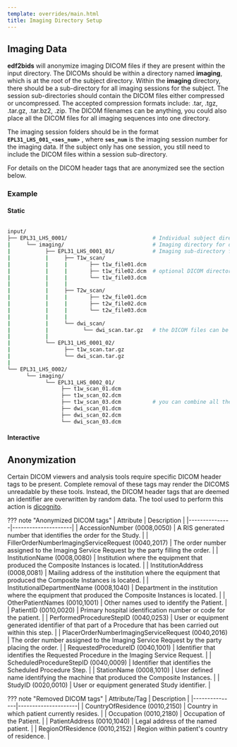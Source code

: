 ```yaml
---
template: overrides/main.html
title: Imaging Directory Setup
---
```


## Imaging Data

**edf2bids** will anonymize imaging DICOM files if they are present within the input directory. The DICOMs should be within a directory named **imaging**, which is at the root of the subject directory. Within the **imaging** directory, there should be a sub-directory for all imaging sessions for the subject. The session sub-directories should contain the DICOM files either compressed or uncompressed. The accepted compression formats include: .tar, .tgz, .tar.gz, .tar.bz2, .zip. The DICOM filenames can be anything, you could also place all the DICOM files for all imaging sequences into one directory.

The imaging session folders should be in the format **`EPL31_LHS_001_<ses_num>`** , where **`ses_num`** is the imaging session number for the imaging data. If the subject only has one session, you still need to include the DICOM files within a session sub-directory.

For details on the DICOM header tags that are anonymized see the section below.

### Example

#### Static

```sh

input/
├── EPL31_LHS_0001/                           # Individual subject directory
|     └── imaging/                            # Imaging directory for dicoms
|           ├── EPL31_LHS_0001_01/            # Imaging sub-directory for each session
|           |     ├── T1w_scan/               
|           |     |       ├── t1w_file01.dcm
|           |     |       ├── t1w_file02.dcm  # optional DICOM directories for each sequence, can be given any name
|           |     |       └── t1w_file03.dcm
|           |     |
|           |     ├── T2w_scan/
|           |     |       ├── t2w_file01.dcm
|           |     |       ├── t2w_file02.dcm
|           |     |       └── t2w_file03.dcm
|           |     |
|           |     └── dwi_scan/
|           |           └── dwi_scan.tar.gz   # the DICOM files can be stored in a compressed format (i.e. tar.gz)
|           |
|           └── EPL31_LHS_0001_02/
|                 ├── t1w_scan.tar.gz
|                 └── dwi_scan.tar.gz
|
└── EPL31_LHS_0002/                           
      └── imaging/                            
            └── EPL31_LHS_0002_01/            
                 ├── t1w_scan_01.dcm
                 ├── t1w_scan_02.dcm
                 ├── t1w_scan_03.dcm          # you can combine all the DICOM files into one directory
                 ├── dwi_scan_01.dcm
                 ├── dwi_scan_02.dcm
                 └── dwi_scan_03.dcm

```

#### Interactive

<div id="tree4"></div>
<script>
    $(document).ready(function() {
      $.ajax({
          url : "../../assets/imaging_data.json",
          dataType: "text",
          success : function (tree) {
              $('#tree4').bstreeview({ data: tree });
          }
      });
});
</script>

## Anonymization 

Certain DICOM viewers and analysis tools require specific DICOM header tags to be present. Complete removal of these tags may render the DICOMS unreadable by these tools. Instead, the DICOM header tags that are deemed an identifier are overwritten by random data. The tool used to perform this action is <a href="https://github.com/blairconrad/dicognito" target="_blank">dicognito</a>.

??? note "Anonymized DICOM tags"
    | Attribute     | Description         |
    |---------------|---------------------|
    | AccessionNumber (0008,0050) | A RIS generated number that identifies the order for the Study. |
    | FillerOrderNumberImagingServiceRequest (0040,2017) | The order number assigned to the Imaging Service Request by the party filling the order. |
    | InstitutionName (0008,0080) | Institution where the equipment that produced the Composite Instances is located. |
    | InstitutionAddress (0008,0081) | Mailing address of the institution where the equipment that produced the Composite Instances is located. |
    | InstitutionalDepartmentName (0008,1040) | Department in the institution where the equipment that produced the Composite Instances is located. |
    | OtherPatientNames (0010,1001) | Other names used to identify the Patient. |
    | PatientID (0010,0020) | Primary hospital identification number or code for the patient. |
    | PerformedProcedureStepID (0040,0253) | User or equipment generated identifier of that part of a Procedure that has been carried out within this step. |
    | PlacerOrderNumberImagingServiceRequest (0040,2016) | The order number assigned to the Imaging Service Request by the party placing the order. |
    | RequestedProcedureID (0040,1001) | Identifier that identifies the Requested Procedure in the Imaging Service Request. |
    | ScheduledProcedureStepID (0040,0009) | Identifier that identifies the Scheduled Procedure Step. |
    | StationName (0008,1010) | User defined name identifying the machine that produced the Composite Instances. |
    | StudyID (0020,0010) | User or equipment generated Study identifier. |

??? note "Removed DICOM tags"
    | Attribute/Tag | Description         |
    |---------------|---------------------|
    | CountryOfResidence (0010,2150) | Country in which patient currently resides. |
    | Occupation (0010,2180) | Occupation of the Patient. |
    | PatientAddress (0010,1040) | Legal address of the named patient. |
    | RegionOfResidence (0010,2152) | Region within patient's country of residence. |
    

<br>
<br>
<br>

